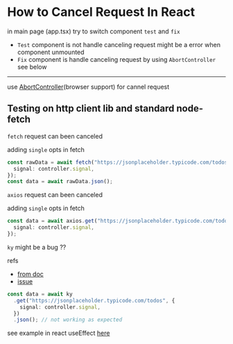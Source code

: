 # How to Cancel Request In React

in main page (app.tsx) try to switch component `test` and `fix`

- `Test` component is not handle canceling request might be a error when component unmounted
- `Fix` component is handle canceling request by using `AbortController` see below

---

use [AbortController](https://developer.mozilla.org/en-US/docs/Web/API/AbortController)(browser support) for cannel request

## Testing on http client lib and standard node-fetch

`fetch` request can been canceled

adding `single` opts in fetch

```typescript
const rawData = await fetch("https://jsonplaceholder.typicode.com/todos/", {
  signal: controller.signal,
});
const data = await rawData.json();
```

`axios` request can been canceled

adding `single` opts in fetch

```typescript
const data = await axios.get("https://jsonplaceholder.typicode.com/todos", {
  signal: controller.signal,
});
```

`ky` might be a bug ??

refs

- [from doc](https://github.com/sindresorhus/ky#cancellation)
- [issue](https://github.com/sindresorhus/ky/issues/390)

```typescript
const data = await ky
  .get("https://jsonplaceholder.typicode.com/todos", {
    signal: controller.signal,
  })
  .json(); // not working as expected
```

see example in react useEffect [here](https://github.com/jungai/cancel-request-in-react/blob/master/src/components/Fix.tsx)
